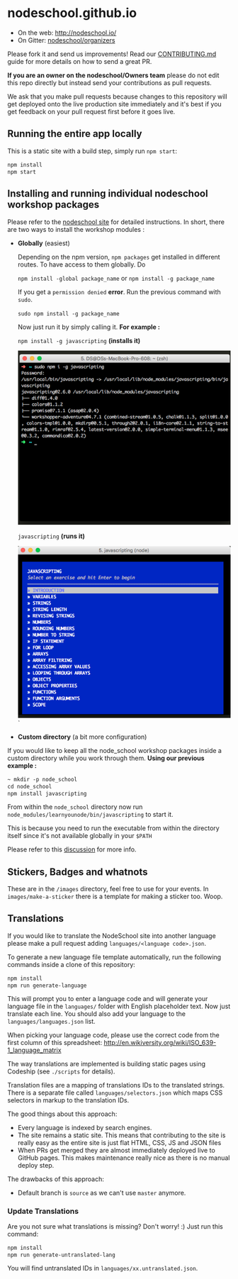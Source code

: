 nodeschool.github.io
====================

- On the web: http://nodeschool.io/
- On Gitter: [nodeschool/organizers](https://gitter.im/nodeschool/organizers)

Please fork it and send us improvements! Read our [CONTRIBUTING.md](CONTRIBUTING.md) guide for more details on how to send a great PR.

**If you are an owner on the nodeschool/Owners team** please do not edit this repo directly but instead send your contributions as pull requests.

We ask that you make pull requests because changes to this repository will get deployed onto the live production site immediately and it's best if you get feedback on your pull request first before it goes live.

## Running the entire app locally

This is a static site with a build step, simply run `npm start`:

```
npm install
npm start
```

## Installing and running individual nodeschool workshop packages

Please refer to the [nodeschool site](http://nodeschool.io/#workshoppers) for detailed instructions. In short, there are two ways to install the workshop modules :

- **Globally** (easiest)

	Depending on the npm version, `npm packages` get installed in different routes. To have access to them globally. Do 
	
	`npm install -global package_name` or 	`npm install -g package_name`
	
	If you get a  `permission denied` **error**. Run the previous command with `sudo`.

	`sudo npm install -g package_name`

	Now just run it by simply calling it. **For example :**

	`npm install -g javascripting` **(installs it)**

	![install_module](/images/readme-images/install_module.png?raw=true)


	`javascripting` **(runs it)**

	![run_module](/images/readme-images/run_module.png?raw=true)
`

- **Custom directory** (a bit more configuration)

If you would like to keep all the node_school workshop packages inside a custom directory while you work through them. **Using our previous example :**

```
~ mkdir -p node_school
cd node_school
npm install javascripting 
```

From within the `node_school` directory now run `node_modules/learnyounode/bin/javascripting` to start it. 

This is because you need to run the executable from within the directory itself since it's not available globally in your `$PATH`

Please refer to this [discussion](https://github.com/nodeschool/discussions/issues/1869) for more info.



## Stickers, Badges and whatnots

These are in the `/images` directory, feel free to use for your events. In `images/make-a-sticker` there is a template for making a sticker too. Woop.

## Translations

If you would like to translate the NodeSchool site into another language please make a pull request adding `languages/<language code>.json`.

To generate a new language file template automatically, run the following commands inside a clone of this repository:

```
npm install
npm run generate-language
```

This will prompt you to enter a language code and will generate your language file in the `languages/` folder with English placeholder text. Now just translate each line. You should also add your language to the `languages/languages.json` list.

When picking your language code, please use the correct code from the first column of this spreadsheet: http://en.wikiversity.org/wiki/ISO_639-1_language_matrix

The way translations are implemented is building static pages using Codeship (see `./scripts` for details).

Translation files are a mapping of translations IDs to the translated strings. There is a separate file called `languages/selectors.json` which maps CSS selectors in markup to the translation IDs.

The good things about this approach:

- Every language is indexed by search engines.
- The site remains a static site. This means that contributing to the site is really easy as the entire site is just flat HTML, CSS, JS and JSON files
- When PRs get merged they are almost immediately deployed live to GitHub pages. This makes maintenance really nice as there is no manual deploy step.

The drawbacks of this approach:

- Default branch is `source` as we can't use `master` anymore.

### Update Translations

Are you not sure what translations is missing? Don't worry! :)
Just run this command:

```
npm install
npm run generate-untranslated-lang
```

You will find untranslated IDs in `languages/xx.untranslated.json`.
